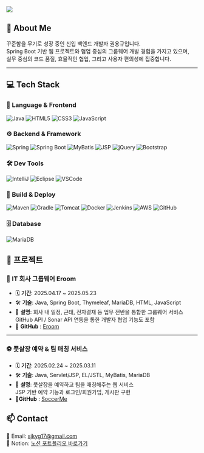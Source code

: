 <img src="https://capsule-render.vercel.app/api?type=waving&color=auto&height=300&section=header&text=안녕하세요%20권용규입니다&fontSize=50"/>

## 👋 About Me
꾸준함을 무기로 성장 중인 신입 백엔드 개발자 권용규입니다.  
Spring Boot 기반 웹 프로젝트와 협업 중심의 그룹웨어 개발 경험을 가지고 있으며,  
실무 중심의 코드 품질, 효율적인 협업, 그리고 사용자 편의성에 집중합니다.

---

## 💻 Tech Stack

### 🚀 Language & Frontend
![Java](https://img.shields.io/badge/Java-%23ED8B00.svg?style=flat-square&logo=openjdk&logoColor=white)
![HTML5](https://img.shields.io/badge/HTML5-%23E34F26.svg?style=flat-square&logo=html5&logoColor=white)
![CSS3](https://img.shields.io/badge/CSS3-%231572B6.svg?style=flat-square&logo=css3&logoColor=white)
![JavaScript](https://img.shields.io/badge/JavaScript-%23F7DF1E.svg?style=flat-square&logo=javascript&logoColor=black)

### ⚙️ Backend & Framework
![Spring](https://img.shields.io/badge/Spring-%236DB33F.svg?style=flat-square&logo=spring&logoColor=white)
![Spring Boot](https://img.shields.io/badge/SpringBoot-%236DB33F.svg?style=flat-square&logo=springboot&logoColor=white)
![MyBatis](https://img.shields.io/badge/MyBatis-181717.svg?style=flat-square&logo=MyBatis&logoColor=white)
![JSP](https://img.shields.io/badge/JSP-3776AB.svg?style=flat-square)
![jQuery](https://img.shields.io/badge/jQuery-%230769AD.svg?style=flat-square&logo=jquery&logoColor=white)
![Bootstrap](https://img.shields.io/badge/Bootstrap-%238511FA.svg?style=flat-square&logo=bootstrap&logoColor=white)

### 🛠 Dev Tools
![IntelliJ](https://img.shields.io/badge/IntelliJIDEA-000000.svg?style=flat-square&logo=intellij-idea&logoColor=white)
![Eclipse](https://img.shields.io/badge/Eclipse-FE7A16.svg?style=flat-square&logo=eclipse&logoColor=white)
![VSCode](https://img.shields.io/badge/VSCode-0078d7.svg?style=flat-square&logo=visual-studio-code&logoColor=white)

### 🧰 Build & Deploy
![Maven](https://img.shields.io/badge/Maven-C71A36.svg?style=flat-square&logo=apachemaven&logoColor=white)
![Gradle](https://img.shields.io/badge/Gradle-02303A.svg?style=flat-square&logo=gradle&logoColor=white)
![Tomcat](https://img.shields.io/badge/Tomcat-%23F8DC75.svg?style=flat-square&logo=apachetomcat&logoColor=black)
![Docker](https://img.shields.io/badge/Docker-%230db7ed.svg?style=flat-square&logo=docker&logoColor=white)
![Jenkins](https://img.shields.io/badge/Jenkins-%232C5263.svg?style=flat-square&logo=jenkins&logoColor=white)
![AWS](https://img.shields.io/badge/AWS-%23FF9900.svg?style=flat-square&logo=amazon-aws&logoColor=white)
![GitHub](https://img.shields.io/badge/GitHub-%23121011.svg?style=flat-square&logo=github&logoColor=white)

### 🗄 Database
![MariaDB](https://img.shields.io/badge/MariaDB-003545?style=flat-square&logo=mariadb&logoColor=white)

## 🧩 프로젝트

### 💼 IT 회사 그룹웨어 **Eroom**
- 🗓 **기간**: 2025.04.17 ~ 2025.05.23  
- 🛠 **기술**: Java, Spring Boot, Thymeleaf, MariaDB, HTML, JavaScript  
- 📝 **설명**: 회사 내 일정, 근태, 전자결재 등 업무 전반을 통합한 그룹웨어 서비스  
  GitHub API / Sonar API 연동을 통한 개발자 협업 기능도 포함  
- 🔗 **GitHub** : [Eroom](https://github.com/hsjeondev/eroom)

---

### ⚽ 풋살장 예약 & 팀 매칭 서비스
- 🗓 **기간**: 2025.02.24 ~ 2025.03.11  
- 🛠 **기술**: Java, Servlet/JSP, EL/JSTL, MyBatis, MariaDB  
- 📝 **설명**: 풋살장을 예약하고 팀을 매칭해주는 웹 서비스  
  JSP 기반 예약 기능과 로그인/회원가입, 게시판 구현  
- 🔗**GitHub** : [SoccerMe](https://github.com/choeunsung21/semi_project)

## 📫 Contact
📧 Email: sjkyg17@gmail.com  
📍 Notion: [노션 포트폴리오 바로가기](https://www.notion.so/1f25116d18d580358c5cc19d47111060)
